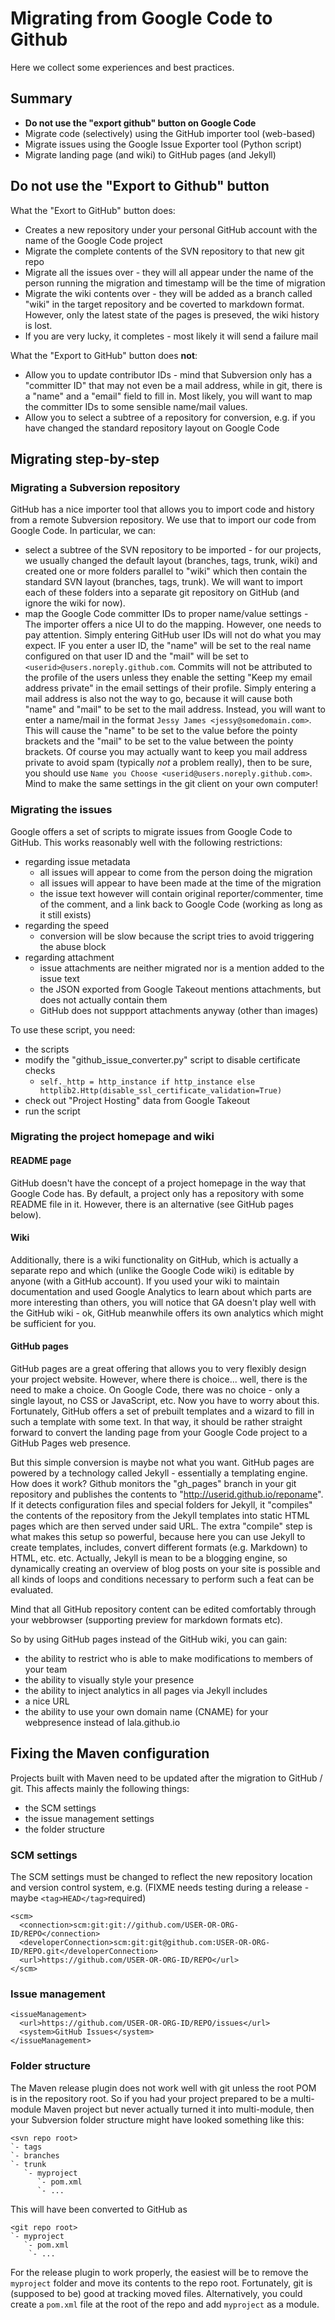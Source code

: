 # Migrating from Google Code to Github

Here we collect some experiences and best practices.

## Summary

* **Do not use the "export github" button on Google Code**
* Migrate code (selectively) using the GitHub importer tool (web-based)
* Migrate issues using the Google Issue Exporter tool (Python script)
* Migrate landing page (and wiki) to GitHub pages (and Jekyll)

## Do not use the "Export to Github" button

What the "Exort to GitHub" button does:

* Creates a new repository under your personal GitHub account with the name of the Google Code project
* Migrate the complete contents of the SVN repository to that new git repo
* Migrate all the issues over - they will all appear under the name of the person running the migration and timestamp will be the time of migration
* Migrate the wiki contents over - they will be added as a branch called "wiki" in the target repository and be coverted to markdown format. However, only the latest state of the pages is preseved, the wiki history is lost.
* If you are very lucky, it completes - most likely it will send a failure mail

What the "Export to GitHub" button does **not**:

* Allow you to update contributor IDs - mind that Subversion only has a "committer ID" that may not even be a mail address, while in git, there is a "name" and a "email" field to fill in. Most likely, you will want to map the committer IDs to some sensible name/mail values.
* Allow you to select a subtree of a repository for conversion, e.g. if you have changed the standard repository layout on Google Code

## Migrating step-by-step

### Migrating a Subversion repository

GitHub has a nice importer tool that allows you to import code and history from a remote Subversion repository. We use that to import our code from Google Code. In particular, we can:

* select a subtree of the SVN repository to be imported - for our projects, we usually changed the default layout (branches, tags, trunk, wiki) and created one or more folders parallel to "wiki" which then contain the standard SVN layout (branches, tags, trunk). We will want to import each of these folders into a separate git repository on GitHub (and ignore the wiki for now).
* map the Google Code committer IDs to proper name/value settings - The importer offers a nice UI to do the mapping. However, one needs to pay attention. Simply entering GitHub user IDs will not do what you may expect. IF you enter a user ID, the "name" will be set to the real name configured on that user ID and the "mail" will be set to `<userid>@users.noreply.github.com`. Commits will not be attributed to the profile of the users unless they enable the setting "Keep my email address private" in the email settings of their profile. Simply entering a mail address is also not the way to go, because it will cause both "name" and "mail" to be set to the mail address. Instead, you will want to enter a name/mail in the format `Jessy James <jessy@somedomain.com>`. This will cause the "name" to be set to the value before the pointy brackets and the "mail" to be set to the value between the pointy brackets. Of course you may actually want to keep you mail address private to avoid spam (typically *not* a problem really), then to be sure, you should use `Name you Choose <userid@users.noreply.github.com>`. Mind to make the same settings in the git client on your own computer!

### Migrating the issues

Google offers a set of scripts to migrate issues from Google Code to GitHub. This works reasonably well with the following restrictions:

* regarding issue metadata
  * all issues will appear to come from the person doing the migration
  * all issues will appear to have been made at the time of the migration
  * the issue text however will contain original reporter/commenter, time of the comment, and a link back to Google Code (working as long as it still exists)
* regarding the speed
  * conversion will be slow because the script tries to avoid triggering the abuse block
* regarding attachment
  * issue attachments are neither migrated nor is a mention added to the issue text
  * the JSON exported from Google Takeout mentions attachments, but does not actually contain them
  * GitHub does not suppport attachments anyway (other than images)

To use these script, you need:

* the scripts
* modify the "github_issue_converter.py" script to disable certificate checks
  * `self._http = http_instance if http_instance else httplib2.Http(disable_ssl_certificate_validation=True)`
* check out "Project Hosting" data from Google Takeout
* run the script

### Migrating the project homepage and wiki

#### README page

GitHub doesn't have the concept of a project homepage in the way that Google Code has. By default, a project only has a repository with some README file in it. However, there is an alternative (see GitHub pages below).

#### Wiki

Additionally, there is a wiki functionality on GitHub, which is actually a separate repo and which (unlike the Google Code wiki) is editable by anyone (with a GitHub account). If you used your wiki to maintain documentation and used Google Analytics to learn about which parts are more interesting than others, you will notice that GA doesn't play well with the GitHub wiki - ok, GitHub meanwhile offers its own analytics which might be sufficient for you.

#### GitHub pages

GitHub pages are a great offering that allows you to very flexibly design your project website. However, where there is choice... well, there is the need to make a choice. On Google Code, there was no choice - only a single layout, no CSS or JavaScript, etc. Now you have to worry about this. Fortunately, GitHub offers a set of prebuilt templates and a wizard to fill in such a template with some text. In that way, it should be rather straight forward to convert the landing page from your Google Code project to a GitHub Pages web presence. 

But this simple conversion is maybe not what you want. GitHub pages are powered by a technology called Jekyll - essentially a templating engine. How does it work? Github monitors the "gh_pages" branch in your git repository and publishes the contents to "http://userid.github.io/reponame". If it detects configuration files and special folders for Jekyll, it "compiles" the contents of the repository from the Jekyll templates into static HTML pages which are then served under said URL. The extra "compile" step is what makes this setup so powerful, because here you can use Jekyll to create templates, includes, convert different formats (e.g. Markdown) to HTML, etc. etc. Actually, Jekyll is mean to be a blogging engine, so dynamically creating an overview of blog posts on your site is possible and all kinds of loops and conditions necessary to perform such a feat can be evaluated.

Mind that all GitHub repository content can be edited comfortably through your webbrowser (supporting preview for markdown formats etc).

So by using GitHub pages instead of the GitHub wiki, you can gain:

* the ability to restrict who is able to make modifications to members of your team
* the ability to visually style your presence
* the ability to inject analytics in all pages via Jekyll includes 
* a nice URL
* the ability to use your own domain name (CNAME) for your webpresence instead of lala.github.io

## Fixing the Maven configuration

Projects built with Maven need to be updated after the migration to GitHub / git. This affects mainly the following things:

* the SCM settings
* the issue management settings
* the folder structure

### SCM settings

The SCM settings must be changed to reflect the new repository location and version control system, e.g. (FIXME needs testing during a release - maybe `<tag>HEAD</tag>`required)

```
<scm>
  <connection>scm:git:git://github.com/USER-OR-ORG-ID/REPO</connection>
  <developerConnection>scm:git:git@github.com:USER-OR-ORG-ID/REPO.git</developerConnection>
  <url>https://github.com/USER-OR-ORG-ID/REPO</url>
</scm>	
```

### Issue management

```
<issueManagement>
  <url>https://github.com/USER-OR-ORG-ID/REPO/issues</url>
  <system>GitHub Issues</system>
</issueManagement>
```

### Folder structure

The Maven release plugin does not work well with git unless the root POM is in the repository root. So if you had your project prepared to be a multi-module Maven project but never actually turned it into multi-module, then your Subversion folder structure might have looked something like this:

```
<svn repo root>
`- tags
`- branches
`- trunk
   `- myproject
      `- pom.xml
      `- ...
```

This will have been converted to GitHub as

```
<git repo root>
`- myproject
   `- pom.xml
    `- ...
```

For the release plugin to work properly, the easiest will be to remove the `myproject` folder and move its contents to the repo root. Fortunately, git is (supposed to be) good at tracking moved files. Alternatively, you could create a `pom.xml` file at the root of the repo and add `myproject` as a module.
